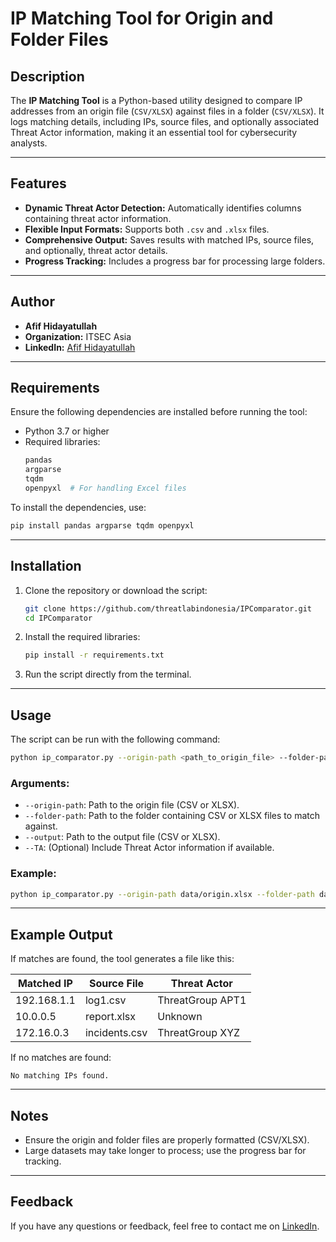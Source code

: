 # IP Matching Tool for Origin and Folder Files

## Description
The **IP Matching Tool** is a Python-based utility designed to compare IP addresses from an origin file (`CSV/XLSX`) against files in a folder (`CSV/XLSX`). It logs matching details, including IPs, source files, and optionally associated Threat Actor information, making it an essential tool for cybersecurity analysts.

---

## Features
- **Dynamic Threat Actor Detection:** Automatically identifies columns containing threat actor information.
- **Flexible Input Formats:** Supports both `.csv` and `.xlsx` files.
- **Comprehensive Output:** Saves results with matched IPs, source files, and optionally, threat actor details.
- **Progress Tracking:** Includes a progress bar for processing large folders.

---

## Author
- **Afif Hidayatullah**
- **Organization:** ITSEC Asia
- **LinkedIn:** [Afif Hidayatullah](https://www.linkedin.com/in/afif-hidayatullah)

---

## Requirements
Ensure the following dependencies are installed before running the tool:

- Python 3.7 or higher
- Required libraries:
  ```bash
  pandas
  argparse
  tqdm
  openpyxl  # For handling Excel files
  ```

To install the dependencies, use:
```bash
pip install pandas argparse tqdm openpyxl
```

---

## Installation
1. Clone the repository or download the script:
   ```bash
   git clone https://github.com/threatlabindonesia/IPComparator.git
   cd IPComparator
   ```

2. Install the required libraries:
   ```bash
   pip install -r requirements.txt
   ```

3. Run the script directly from the terminal.

---

## Usage
The script can be run with the following command:
```bash
python ip_comparator.py --origin-path <path_to_origin_file> --folder-path <path_to_folder> --output <output_file_path> [--TA]
```

### Arguments:
- `--origin-path`: Path to the origin file (CSV or XLSX).
- `--folder-path`: Path to the folder containing CSV or XLSX files to match against.
- `--output`: Path to the output file (CSV or XLSX).
- `--TA`: (Optional) Include Threat Actor information if available.

### Example:
```bash
python ip_comparator.py --origin-path data/origin.xlsx --folder-path data/folder --output results/matched_ips.xlsx --TA
```

---

## Example Output

If matches are found, the tool generates a file like this:

| **Matched IP** | **Source File**    | **Threat Actor** |
|-----------------|--------------------|-------------------|
| 192.168.1.1     | log1.csv          | ThreatGroup APT1 |
| 10.0.0.5        | report.xlsx       | Unknown           |
| 172.16.0.3      | incidents.csv     | ThreatGroup XYZ   |

If no matches are found:
```text
No matching IPs found.
```

---

## Notes
- Ensure the origin and folder files are properly formatted (CSV/XLSX).
- Large datasets may take longer to process; use the progress bar for tracking.

---

## Feedback
If you have any questions or feedback, feel free to contact me on [LinkedIn](https://www.linkedin.com/in/afif-hidayatullah).
```

